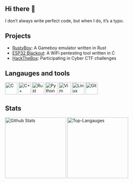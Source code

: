 ## Hi there 👋 

I don’t always write perfect code, but when I do, it’s a typo.

## Projects 

- [RustyBoy](https://github.com/brycedc/rustyboy): A Gameboy emulator written in Rust
- [ESP32 Blackout](https://github.com/brycedc/esp32-blackout): A WiFi pentesting tool written in C
- [HackTheBox](https://www.hackthebox.com/): Participating in Cyber CTF challenges

## Langauges and tools 
<div>
<img src="https://cdn.jsdelivr.net/gh/devicons/devicon@latest/icons/c/c-original.svg" title="C" alt="C" width="40" height="40"/>
<img src="https://cdn.jsdelivr.net/gh/devicons/devicon@latest/icons/cplusplus/cplusplus-original.svg" title="C++" alt="C++" width="40" height="40"/>
<img src="https://cdn.jsdelivr.net/gh/devicons/devicon@latest/icons/rust/rust-original.svg" title="Rust" alt="Rust" width="40" height="40"/>
<img src="https://cdn.jsdelivr.net/gh/devicons/devicon@latest/icons/python/python-original.svg" title="Python" alt="Python" width="40" height="40"/>
<img src="https://cdn.jsdelivr.net/gh/devicons/devicon@latest/icons/vim/vim-original.svg" title="Vim" alt="Vim" width="40" height="40"/>
<img src="https://cdn.jsdelivr.net/gh/devicons/devicon@latest/icons/linux/linux-original.svg" title="Linux" alt="Linux" width="40" height="40"/>
<img src="https://cdn.jsdelivr.net/gh/devicons/devicon@latest/icons/git/git-original.svg" title="Git" alt="Git" width="40" height="40"/>
</div>

## Stats 
<div>
<img src="https://github-readme-stats.vercel.app/api?username=brycedc&theme=nord&show_icons=true" title="Stats" alt="Github Stats" height="200"/>
<img src="https://github-readme-stats.vercel.app/api/top-langs/?username=brycedc&theme=nord&exclude_repo=bouple" title="Top-Langauges" alt="Top-Langauges" height="200"/>
</div>
